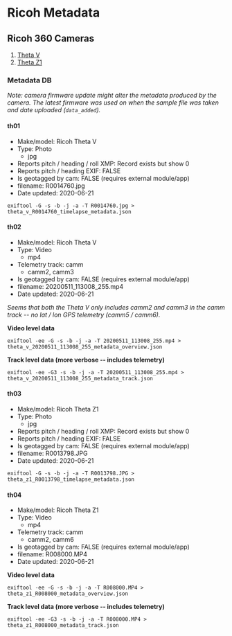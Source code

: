 # Ricoh Metadata

## Ricoh 360 Cameras

1. [Theta V](https://theta360.com/en/about/theta/v.html)
2. [Theta Z1](https://theta360.com/en/about/theta/z1.html)

### Metadata DB

_Note: camera firmware update might alter the metadata produced by the camera. The latest firmware was used on when the sample file was taken and date uploaded (`data_added`)._

#### th01

* Make/model: Ricoh Theta V
* Type: Photo
	- jpg
* Reports pitch / heading / roll XMP: Record exists but show 0
* Reports pitch / heading EXIF: FALSE
* Is geotagged by cam: FALSE (requires external module/app)
* filename:  R0014760.jpg
* Date updated: 2020-06-21

```
exiftool -G -s -b -j -a -T R0014760.jpg > theta_v_R0014760_timelapse_metadata.json
```

#### th02

* Make/model: Ricoh Theta V
* Type: Video
	- mp4
* Telemetry track: camm
	- camm2, camm3
* Is geotagged by cam: FALSE (requires external module/app)
* filename: 20200511_113008_255.mp4
* Date updated: 2020-06-21

_Seems that both the Theta V only includes camm2 and camm3 in the camm track -- no lat / lon GPS telemetry (camm5 / camm6)._

**Video level data**

```
exiftool -ee -G -s -b -j -a -T 20200511_113008_255.mp4 > theta_v_20200511_113008_255_metadata_overview.json
```

**Track level data (more verbose -- includes telemetry)**

```
exiftool -ee -G3 -s -b -j -a -T 20200511_113008_255.mp4 > theta_v_20200511_113008_255_metadata_track.json
```

#### th03

* Make/model: Ricoh Theta Z1
* Type: Photo
	- jpg
* Reports pitch / heading / roll XMP: Record exists but show 0
* Reports pitch / heading EXIF: FALSE
* Is geotagged by cam: FALSE (requires external module/app)
* filename: R0013798.JPG
* Date updated: 2020-06-21

```
exiftool -G -s -b -j -a -T R0013798.JPG > theta_z1_R0013798_timelapse_metadata.json
```

#### th04

* Make/model: Ricoh Theta Z1
* Type: Video
	- mp4
* Telemetry track: camm
	- camm2, camm6
* Is geotagged by cam: FALSE (requires external module/app)
* filename: R008000.MP4
* Date updated: 2020-06-21

**Video level data**

```
exiftool -ee -G -s -b -j -a -T R008000.MP4 > theta_z1_R008000_metadata_overview.json
```

**Track level data (more verbose -- includes telemetry)**

```
exiftool -ee -G3 -s -b -j -a -T R008000.MP4 > theta_z1_R008000_metadata_track.json
```
